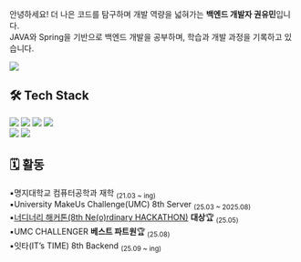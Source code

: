 안녕하세요! 더 나은 코드를 탐구하며 개발 역량을 넓혀가는 **백엔드 개발자 권유민**입니다.  
JAVA와 Spring을 기반으로 백엔드 개발을 공부하며, 학습과 개발 과정을 기록하고 있습니다.

<a href="https://solved.ac/profile/dbalsrltk"><img src="http://mazassumnida.wtf/api/mini/generate_badge?boj=dbalsrltk"/></a> 
  
## 🛠 Tech Stack
<img src="https://img.shields.io/badge/Java-26689A?style=flat-square&logo=OpenJDK&logoColor=white"/> <img src="https://img.shields.io/badge/Spring_Boot-6DB33F?style=flat-square&logo=SpringBoot&logoColor=white"/> <img src="https://img.shields.io/badge/Spring_Data_JPA-6DB33F?style=flat-square&logo=Spring&logoColor=white"/> <img src="https://img.shields.io/badge/Spring Security-6DB33F?style=flat-square&logo=SpringSecurity&logoColor=white"/>   
<img src="https://img.shields.io/badge/MySQL-4479A1?style=flat-square&logo=MySQL&logoColor=white"/> <img src="https://img.shields.io/badge/Docker-2496ED?style=flat-square&logo=Docker&logoColor=white"/>  

## 🗓️ 활동
▪️명지대학교 컴퓨터공학과 재학 <sub>(21.03 ~ ing)</sub>      
▪️University MakeUs Challenge(UMC) 8th Server <sub>(25.03 ~ 2025.08)</sub>     
▪️<a href="https://github.com/Ne-O-rdinary-D">너디너리 해커톤(8th Ne(o)rdinary HACKATHON)</a> **대상**🏆<sub> (25.05)</sub>  
▪️UMC CHALLENGER **베스트 파트원**🏆<sub> (25.08)</sub>     
▪️잇타(IT’s TIME) 8th Backend <sub>(25.09 ~ ing)</sub>    

